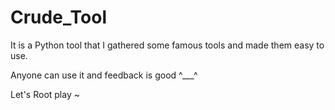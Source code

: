 # Crude_Tool

It is a Python tool that I gathered some famous tools and made them easy to use.

Anyone can use it and feedback is good ^___^

Let's Root play ~
